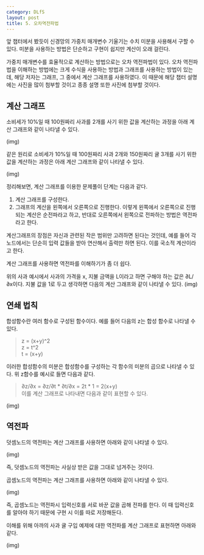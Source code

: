 ```yaml
---
category: DLfS
layout: post
title: 5. 오차역전파법
---
```

앞 챕터에서 봤듯이 신경망의 가중치 매개변수 기울기는 수치 미분을 사용해서 구할 수 있다. 미분을 사용하는 방법은 단순하고 구현이 쉽지만 계산이 오래 걸린다.

가중치 매개변수를 효율적으로 계산하는 방법으로는 오차 역전파법이 있다. 
오차 역전파법을 이해하는 방법에는 크게 수식을 사용하는 방법과 그래프를 사용하는 방법이 있는데, 해당 저자는 그래프, 그 중에서 계산 그래프를 사용하였다.
이 때문에 해당 챕터 설명에는 사진을 많이 첨부할 것이고 종종 설명 또한 사진에 첨부할 것이다.

## 계산 그래프

소비세가 10%일 때 100원짜리 사과를 2개를 사기 위한 값을 계산하는 과정을 아래 계산 그래프와 같이 나타낼 수 있다.

(img)

같은 원리로 소비세가 10%일 때 100원짜리 사과 2개와 150원짜리 귤 3개를 사기 위한 값을 계산하는 과정은 아래 계산 그래프와 같이 나타낼 수 있다.

(img)

정리해보면, 계산 그래프를 이용한 문제풀이 단계는 다음과 같다.
1. 계산 그래프를 구성한다.
2. 그래프의 계산을 왼쪽에서 오른쪽으로 진행한다.
이렇게 왼쪽에서 오른쪽으로 진행되는 계산은 순전파라고 하고, 반대로 오른쪽에서 왼쪽으로 전파하는 방법은 역전파라고 한다.

계산그래프의 장점은 자신과 관련된 작은 범위만 고려하면 된다는 것인데, 예를 들어 각 노드에서는 단순히 입력 값들을 받아 연산해서 출력만 하면 된다. 이를 국소적 계산이라고 한다.

계산 그래프를 사용하면 역전파를 이해하기가 좀 더 쉽다.

위의 사과 예시에서 사과의 가격을 x, 지불 금액을 L이라고 하면 구해야 하는 값은 ∂L/∂x이다. 지불 값을 1로 두고 생각하면 다음의 계산 그래프와 같이 나타낼 수 있다.
(img)

## 연쇄 법칙

합성함수란 여러 함수로 구성된 함수이다. 예를 들어 다음의 z는 합성 함수로 나타낼 수 있다.
> z = (x+y)^2 <br>
> z = t^2 <br>
> t = (x+y) <br>

이러한 합성함수의 미분은 합성함수를 구성하는 각 함수의 미분의 곱으로 나타낼 수 있다. 위 z함수를 예시로 들면 다음과 같다.
> ∂z/∂x = ∂z/∂t * ∂t/∂x = 2t * 1 = 2(x+y) <br>
이를 계산 그래프로 나타내면 다음과 같이 표현할 수 있다.

(img)

## 역전파

덧셈노드의 역전파는 계산 그래프를 사용하면 아래와 같이 나타낼 수 있다.

(img)

즉, 덧셈노드의 역전파는 사실상 받은 값을 그대로 넘겨주는 것이다.

곱셈노드의 역전파는 계산 그래프를 사용하면 아래와 같이 나타낼 수 있다.

(img)

즉, 곱셈노드는 역전파시 입력신호를 서로 바꾼 값을 곱해 전파를 한다. 이 때 입력신호를 알아야 하기 때문에 구현 시 이를 따로 저장해둔다.

이해를 위해 아까의 사과 귤 구입 예제에 대한 역전파를 계산 그래프로 표현하면 아래와 같다.

(img)
